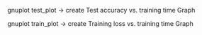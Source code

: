gnuplot test_plot
-> create Test accuracy vs. training time Graph

gnuplot train_plot
-> create Training loss vs. training time Graph
